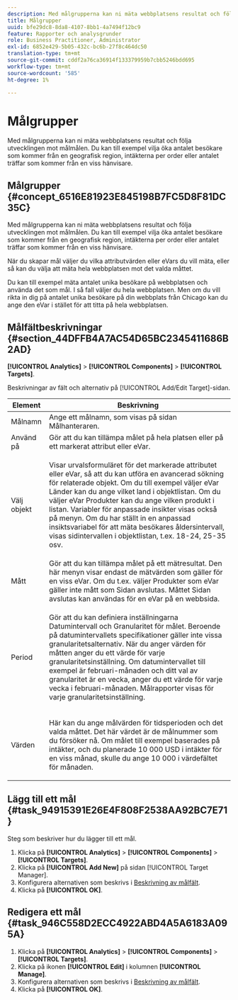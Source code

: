 ```yaml
---
description: Med målgrupperna kan ni mäta webbplatsens resultat och följa utvecklingen mot målmålen. Du kan till exempel vilja öka antalet besökare som kommer från en geografisk region, intäkterna per order eller antalet träffar som kommer från en viss hänvisare.
title: Målgrupper
uuid: bfe29dc8-8da8-4107-8bb1-4a7494f12bc9
feature: Rapporter och analysgrunder
role: Business Practitioner, Administrator
exl-id: 6852e429-5b05-432c-bc6b-27f8c464dc50
translation-type: tm+mt
source-git-commit: cddf2a76ca36914f133379959b7cbb5246bdd695
workflow-type: tm+mt
source-wordcount: '585'
ht-degree: 1%

---
```


# Målgrupper

Med målgrupperna kan ni mäta webbplatsens resultat och följa utvecklingen mot målmålen. Du kan till exempel vilja öka antalet besökare som kommer från en geografisk region, intäkterna per order eller antalet träffar som kommer från en viss hänvisare.

## Målgrupper {#concept_6516E81923E845198B7FC5D8F81DC35C}

Med målgrupperna kan ni mäta webbplatsens resultat och följa utvecklingen mot målmålen. Du kan till exempel vilja öka antalet besökare som kommer från en geografisk region, intäkterna per order eller antalet träffar som kommer från en viss hänvisare.

När du skapar mål väljer du vilka attributvärden eller eVars du vill mäta, eller så kan du välja att mäta hela webbplatsen mot det valda måttet.

Du kan till exempel mäta antalet unika besökare på webbplatsen och använda det som mål. I så fall väljer du hela webbplatsen. Men om du vill rikta in dig på antalet unika besökare på din webbplats från Chicago kan du ange den eVar i stället för att titta på hela webbplatsen.

## Målfältbeskrivningar {#section_44DFFB4A7AC54D65BC2345411686B2AD}

**[!UICONTROL Analytics]** > **[!UICONTROL Components]** > **[!UICONTROL Targets]**.

Beskrivningar av fält och alternativ på [!UICONTROL Add/Edit Target]-sidan.

<table id="table_E08728BECC204DF59F0AC99957A68CAE"> 
 <thead> 
  <tr> 
   <th colname="col1" class="entry"> Element </th> 
   <th colname="col2" class="entry"> Beskrivning </th> 
  </tr> 
 </thead>
 <tbody> 
  <tr> 
   <td colname="col1"> Målnamn </td> 
   <td colname="col2">Ange ett målnamn, som visas på sidan <span class="wintitle"> Målhanteraren</span>. </td> 
  </tr> 
  <tr> 
   <td colname="col1"> Använd på </td> 
   <td colname="col2"> Gör att du kan tillämpa målet på hela platsen eller på ett markerat attribut eller eVar. </td> 
  </tr> 
  <tr> 
   <td colname="col1"> Välj objekt </td> 
   <td colname="col2"> <p>Visar urvalsformuläret för det markerade attributet eller eVar, så att du kan utföra en avancerad sökning för relaterade objekt. Om du till exempel väljer eVar <span class="uicontrol"> Länder</span> kan du ange vilket land i objektlistan. Om du väljer eVar <span class="uicontrol"> Produkter</span> kan du ange vilken produkt i listan. Variabler för anpassade insikter visas också på menyn. Om du har ställt in en anpassad insiktsvariabel för att mäta besökares åldersintervall, visas sidintervallen i objektlistan, t.ex. 18-24, 25-35 osv. </p> </td> 
  </tr> 
  <tr> 
   <td colname="col1"> Mått </td> 
   <td colname="col2">Gör att du kan tillämpa målet på ett mätresultat. Den här menyn visar endast de mätvärden som gäller för en viss eVar. Om du t.ex. väljer <span class="uicontrol"> Produkter</span> som eVar gäller inte mått som <span class="uicontrol"> Sidan avslutas</span>. Måttet <span class="uicontrol"> Sidan avslutas</span> kan användas för en eVar på en webbsida. </td> 
  </tr> 
  <tr> 
   <td colname="col1"> Period </td> 
   <td colname="col2"> <p>Gör att du kan definiera inställningarna <span class="uicontrol"> Datumintervall</span> och <span class="uicontrol"> Granularitet</span> för målet. Beroende på datumintervallets specifikationer gäller inte vissa granularitetsalternativ. När du anger värden för måtten anger du ett värde för varje granularitetsinställning. Om datumintervallet till exempel är februari-månaden och ditt val av granularitet är en vecka, anger du ett värde för varje vecka i februari-månaden. Målrapporter visas för varje granularitetsinställning. </p> </td> 
  </tr> 
  <tr> 
   <td colname="col1"> Värden </td> 
   <td colname="col2"> <p>Här kan du ange målvärden för tidsperioden och det valda måttet. Det här värdet är de målnummer som du försöker nå. Om målet till exempel baserades på intäkter, och du planerade 10 000 USD i intäkter för en viss månad, skulle du ange 10 000 i värdefältet för månaden. </p> </td> 
  </tr> 
 </tbody> 
</table>

## Lägg till ett mål {#task_94915391E26E4F808F2538AA92BC7E71}

Steg som beskriver hur du lägger till ett mål.

<!-- 

t_add_a_target.xml

 -->

1. Klicka på **[!UICONTROL Analytics]** > **[!UICONTROL Components]** > **[!UICONTROL Targets]**.
1. Klicka på **[!UICONTROL Add New]** på sidan [!UICONTROL Target Manager].
1. Konfigurera alternativen som beskrivs i [Beskrivning av målfält](/help/analyze/reports-analytics/targets.md#section_44DFFB4A7AC54D65BC2345411686B2AD).
1. Klicka på **[!UICONTROL OK]**.

## Redigera ett mål {#task_946C558D2ECC4922ABD4A5A6183A095A}

1. Klicka på **[!UICONTROL Analytics]** > **[!UICONTROL Components]** > **[!UICONTROL Targets]**.
1. Klicka på ikonen **[!UICONTROL Edit]** i kolumnen **[!UICONTROL Manage]**.
1. Konfigurera alternativen som beskrivs i [Beskrivning av målfält](/help/analyze/reports-analytics/targets.md#section_44DFFB4A7AC54D65BC2345411686B2AD).
1. Klicka på **[!UICONTROL OK]**.
